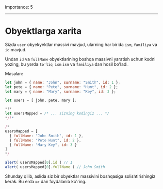importance: 5

---

# Obyektlarga xarita

Sizda `user` obyekyektlar massivi mavjud, ularning har birida `ism`, `familiya` va `id` mavjud.

Undan `id` va `fullName` obyektlarining boshqa massivni yaratish uchun kodni yozing, bu yerda `to'liq ism` `ism` va `familiya` dan hosil bo'ladi.

Masalan:

```js no-beautify
let john = { name: "John", surname: "Smith", id: 1 };
let pete = { name: "Pete", surname: "Hunt", id: 2 };
let mary = { name: "Mary", surname: "Key", id: 3 };

let users = [ john, pete, mary ];

*!*
let usersMapped = /* ... sizning kodingiz ... */
*/!*

/*
usersMapped = [
  { fullName: "John Smith", id: 1 },
  { fullName: "Pete Hunt", id: 2 },
  { fullName: "Mary Key", id: 3 }
]
*/

alert( usersMapped[0].id ) // 1
alert( usersMapped[0].fullName ) // John Smith
```

Shunday qilib, aslida siz bir obyektlar massivini boshqasiga solishtirishingiz kerak. Bu erda `=>` dan foydalanib ko'ring. 